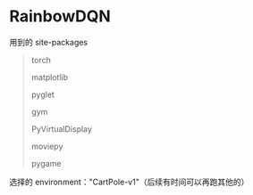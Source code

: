 # RainbowDQN

用到的 site-packages

> torch           
>
>  matplotlib           
>
> pyglet               
>
> gym                  
>
> PyVirtualDisplay 
>
> moviepy 
>
> pygame 

选择的 environment："CartPole-v1"（后续有时间可以再跑其他的）
